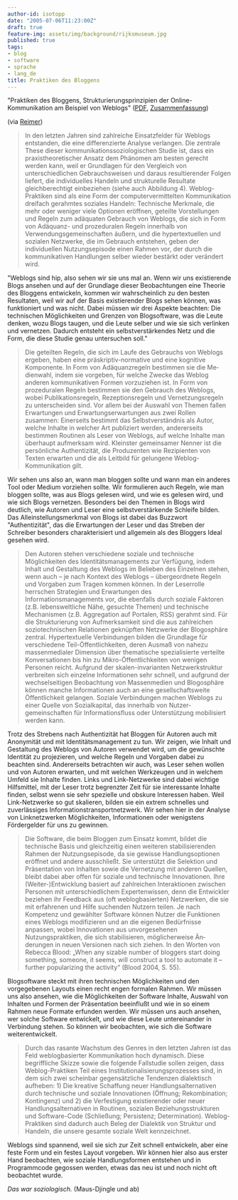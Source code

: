 ```yaml
---
author-id: isotopp
date: "2005-07-06T11:23:00Z"
draft: true
feature-img: assets/img/background/rijksmuseum.jpg
published: true
tags:
- blog
- software
- sprache
- lang_de
title: Praktiken des Bloggens
---
```

"Praktiken des Bloggens, Strukturierungsprinzipien der Online-Kommunikation am Beispiel von Weblogs" (<a href="http://www.bamberg-gewinnt.de/wordpress/wp-content/pdf/PraktikenDesBloggens.pdf">PDF</a>, <a href="http://www.bamberg-gewinnt.de/wordpress/archives/223">Zusammenfassung</a>)

(via <a href="http://webhostingtech.de/0507/726.htmlhttp://webhostingtech.de/0507/726.html">Reimer</a>)


<blockquote>In den letzten Jahren sind zahlreiche Einsatzfelder für Weblogs entstanden, die eine differenzierte Analyse verlangen. Die zentrale These dieser kommunikationssoziologischen Studie ist, dass ein praxistheoretischer Ansatz dem Phänomen am besten gerecht werden kann, weil er Grundlagen für den Vergleich von unterschiedlichen Gebrauchsweisen und daraus resultierender Folgen liefert, die individuelles Handeln und strukturelle Resultate gleichberechtigt einbeziehen (siehe auch Abbildung 4). Weblog-Praktiken sind als eine Form der computervermittelten Kommunikation dreifach gerahmtes soziales Handeln: Technische Merkmale, die mehr oder weniger viele Optionen eröffnen, geteilte Vorstellungen und Regeln zum adäquaten Gebrauch von Weblogs, die sich in Form von Adäquanz- und prozeduralen Regeln innerhalb von Verwendungsgemeinschaften äußern, und die hypertextuellen und sozialen Netzwerke, die im Gebrauch entstehen, geben der individuellen Nut­zungsepisode einen Rahmen vor, der durch die kommunikativen Handlungen selber wieder bestärkt oder verändert wird.</blockquote>

"Weblogs sind hip, also sehen wir sie uns mal an. Wenn wir uns existierende Blogs ansehen und auf der Grundlage dieser Beobachtungen eine Theorie des Bloggens entwickeln, kommen wir wahrscheinlich zu den besten Resultaten, weil wir auf der Basis existierender Blogs sehen können, was funktioniert und was nicht. Dabei müssen wir drei Aspekte beachten: Die technischen Möglichkeiten und Grenzen von Blogsoftware, was die Leute denken, wozu Blogs taugen, und die Leute selber und wie sie sich verlinken und vernetzen. Dadurch entsteht ein selbstverstärkendes Netz und die Form, die diese Studie genau untersuchen soll."

<blockquote>Die geteilten Regeln, die sich im Laufe des Gebrauchs von Weblogs ergeben, haben eine präskriptiv-normative und eine kognitive Komponente. In Form von Adäquanzregeln bestimmen sie die Me­dienwahl, indem sie vorgeben, für welche Zwecke das Weblog anderen kommunikativen Formen vorzuziehen ist. In Form von prozeduralen Regeln bestimmen sie den Gebrauch des Weblogs, wobei Publikationsregeln, Rezeptionsregeln und Vernetzungsregeln zu unterscheiden sind. Vor allem bei der Auswahl von Themen fallen Erwartungen und Erwartungserwartungen aus zwei Rollen zusammen: Einerseits bestimmt das Selbstverständnis als Autor, welche Inhalte in welcher Art publiziert werden, andererseits bestimmen Routinen als Leser von Weblogs, auf welche Inhalte man überhaupt aufmerk­sam wird. Kleinster gemeinsamer Nenner ist die persönliche Authentizität, die Produzenten wie Re­zipienten von Texten erwarten und die als Leitbild für gelungene Weblog-Kommunikation gilt.</blockquote>

Wir sehen uns also an, wann man bloggen sollte und wann man ein anderes Tool oder Medium vorziehen sollte. Wir formulieren auch Regeln, wie man bloggen sollte, was aus Blogs gelesen wird, und wie es gelesen wird, und wie sich Blogs vernetzen. Besonders bei den Themen in Blogs wird deutlich, wie Autoren und Leser eine selbstverstärkende Schleife bilden. Das Alleinstellungsmerkmal von Blogs ist dabei das Buzzwort "Authentizität", das die Erwartungen der Leser und das Streben der Schreiber besonders charakterisiert und allgemein als des Bloggers Ideal gesehen wird.

<blockquote>Den Autoren stehen verschiedene soziale und technische Möglichkeiten des Identitätsmanagements zur Verfügung, indem Inhalt und Gestaltung des Weblogs im Belieben des Einzelnen stehen, wenn auch &#8211; je nach Kontext des Weblogs &#8211; übergeordnete Regeln und Vorgaben zum Tragen kommen können. In der Leserrolle herrschen Strategien und Erwartungen des Informationsmanagements vor, die eben­falls durch soziale Faktoren (z.B. lebensweltliche Nähe, gesuchte Themen) und technische Mecha­nismen (z.B. Aggregation auf Portalen, RSS) gerahmt sind. Für die Strukturierung von Aufmerksam­keit sind die aus zahlreichen soziotechnischen Relationen geknüpften Netzwerke der Blogosphäre zentral. Hypertextuelle Verbindungen bilden die Grundlage für verschiedene Teil-Öffent­lichkeiten, deren Ausmaß von nahezu massenmedialer Dimension über thematische spe­zialisierte verteilte Kon­versationen bis hin zu Mikro-Öffentlichkeiten von wenigen Personen reicht. Aufgrund der skalen-invarianten Netzwerkstruktur verbreiten sich einzelne Informationen sehr schnell, und aufgrund der wechselseitigen Beobachtung von Massenmedien und Blogosphäre können manche Informationen auch an eine gesellschaftsweite Öffentlichkeit gelangen. Soziale Verbindungen machen Weblogs zu einer Quelle von Sozialkapital, das innerhalb von Nutzer­gemeinschaften für Informationsfluss oder Unterstützung mobilisiert werden kann.</blockquote>

Trotz des Strebens nach Authentizität hat Bloggen für Autoren auch mit Anonymität und mit Identitätsmanagement zu tun. Wir zeigen, wie Inhalt und Gestaltung des Weblogs von Autoren verwendet wird, um die gewünschte Identität zu projezieren, und welche Regeln und Vorgaben dabei zu beachten sind. Andererseits betrachten wir auch, was Leser sehen wollen und von Autoren erwarten, und mit welchen Werkzeugen und in welchem Umfeld sie Inhalte finden. Links und Link-Netzwerke sind dabei wichtige Hilfsmittel, mit der Leser trotz begrenzter Zeit für sie interessante Inhalte finden, selbst wenn sie sehr spezielle und obskure Interessen haben. Weil Link-Netzwerke so gut skalieren, bilden sie ein extrem schnelles und zuverlässiges Informationstransportnetzwerk. Wir sehen hier in der Analyse von Linknetzwerken Möglichkeiten, Informationen oder wenigstens Fördergelder für uns zu gewinnen.

<blockquote>Die Software, die beim Bloggen zum Einsatz kommt, bildet die technische Basis und gleichzeitig ei­nen weiteren stabilisierenden Rahmen der Nutzungsepisode, da sie gewisse Handlungsoptionen eröffnet und andere ausschließt. Sie unterstützt die Selektion und Präsentation von Inhalten sowie die Vernetzung mit anderen Quellen, bleibt dabei aber offen für soziale und technische Innovationen. Ihre (Weiter-)Ent­wicklung basiert auf zahlreichen Interaktionen zwischen Personen mit unterschiedlichem Experten­wissen, denn die Entwickler beziehen ihr Feedback aus (oft weblogbasierten) Netzwerken, die sie mit erfahrenen und Hilfe suchenden Nutzern teilen. Je nach Kompetenz und gewählter Software können Nutzer die Funktionen eines Weblogs modifizieren und an die eigenen Bedürfnisse anpassen, wobei Inno­vationen aus unvorgesehenen Nutzungspraktiken, die sich stabilisieren, möglicherweise Än­derungen in neuen Versionen nach sich ziehen. In den Worten von Rebecca Blood: &#8222;When any sizable number of bloggers start doing something, someone, it seems, will construct a tool to automate it &#8211; further popularizing the activity&#8220; (Blood 2004, S. 55).</blockquote>

Blogsoftware steckt mit ihren technischen Möglichkeiten und den vorgegebenen Layouts einen recht engen formalen Rahmen. Wir müssen uns also ansehen, wie die Möglichkeiten der Software Inhalte, Auswahl von Inhalten und Formen der Präsentation beeinflußt und wie in so einem Rahmen neue Formate erfunden werden. Wir müssen uns auch ansehen, wer solche Software entwickelt, und wie diese Leute untereinander in Verbindung stehen. So können wir beobachten, wie sich die Software weiterentwickelt.

<blockquote>Durch das rasante Wachstum des Genres in den letzten Jahren ist das Feld weblogbasierter Kommu­nikation hoch dynamisch. Diese begriffliche Skizze sowie die folgende Fallstudie sollen zeigen, dass Weblog-Praktiken Teil eines Institutionalisierungsprozesses sind, in dem sich zwei scheinbar gegen­sätzliche Tendenzen dialektisch aufheben: 1) Die kreative Schaffung neuer Handlungsalternativen durch technische und soziale Innovationen (Öffnung; Rekombination; Kontingenz) und 2) die Ver­festigung existierender oder neuer Handlungsalternativen in Routinen, sozialen Beziehungsstrukturen und Software-Code (Schließung; Persistenz; Determination). Weblog-Praktiken sind dadurch auch Beleg der Dialektik von Struktur und Handeln, die unsere gesamte soziale Welt kennzeichnet.</blockquote>

Weblogs sind spannend, weil sie sich zur Zeit schnell entwickeln, aber eine feste Form und ein festes Layout vorgeben. Wir können hier also aus erster Hand beobachten, wie soziale Handlungsformen entstehen und in Programmcode gegossen werden, etwas das neu ist und noch nicht oft beobachtet wurde.

<i>Das war soziologisch.</i> (Maus-Djingle und ab)
